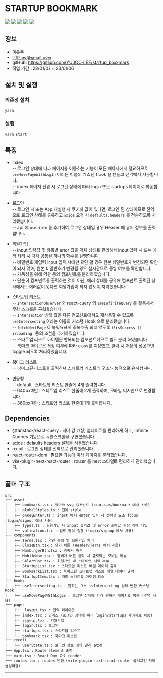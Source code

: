 # STARTUP BOOKMARK

<img src="https://img.shields.io/badge/Vite-646CFF?style=flat-square&logo=Vite&logoColor=white"/> <img src="https://img.shields.io/badge/React-61DAFB?style=flat-square&logo=react&logoColor=white"/> <img src="https://img.shields.io/badge/TypeScript-3178C6?style=flat-square&logo=typeScript&logoColor=white"/> <img src="https://img.shields.io/badge/ReactQuery-FF4154?style=flat-square&logo=ReactQuery&logoColor=white"/> <img src="https://img.shields.io/badge/Styled-components-DB7093?style=flat-square&logo=styled-components&logoColor=white"/>

## 정보
- 이유주
- lllllllllee@gmail.com
- gitHub: https://github.com/YUJOO-LEE/startup_bookmark
- 작업 기간 : 23/01/03 ~ 23/01/06

## 설치 및 실행

### 의존성 설치
```
yarn
```

### 실행
```
yarn start
```

## 특징

- index    
-- 로그인 상태에 따라 페이지를 이동하는 기능이 모든 페이지에서 필요하므로 `useMovePageWithLogin` 이라는 이름의 커스텀 Hook 을 만들고 전역에서 사용합니다.    
-- index 페이지 진입 시 로그인 상태에 따라 login 또는 startups 페이지로 이동합니다.

- 로그인    
-- 로그인 시 또는 App 재실행 시 쿠키에 값이 있다면, 로그인 된 상태이므로 전역으로 로그인 상태를 공유하고 `axios` 요청 시 `defaults.headers` 를 전송하도록 처리했습니다.    
-- api 에 `userinfo` 를 추가하여 로그인 상태일 경우 Header 에 유저 정보를 출력합니다.

- 회원가입    
-- input 입력값 및 항목별 error 값을 객체 상태로 관리해서 input 입력 시 또는 에러 처리 시 각각 공통된 하나의 함수를 실행합니다.    
-- 비밀번호 재입력 input 입력 시에만 확인 할 경우 원본 비밀번호가 변경되면 확인이 되지 않아, 원본 비밀번호가 변경될 경우 실시간으로 동일 여부를 확인합니다.    
-- 가독성을 위해 약관 동의 컴포넌트를 분리하였습니다.    
-- 단순히 컴포넌트를 출력하는 것이 아닌, 에러 상태를 공유해 컴포넌트 출력된 상태에서도 에러값이 있다면 회원가입이 되지 않도록 처리했습니다.

- 스타트업 리스트    
-- `IntersectionObserver` 와 react-query 의 `useInfiniteQuery` 를 활용해서 무한 스크롤을 구혔했습니다.    
-- `Intersection` 상태 값을 다른 컴포넌트에서도 재사용할 수 있도록 `useIntersecting` 이라는 이름의 커스텀 Hook 으로 분리했습니다.    
-- `fetchNextPage` 이 불필요하게 중복호출 되지 않도록 `(!isSuccess || isLoading)` 등의 조건을 추가하였습니다.    
-- 스타트업 리스트 아이템은 반복되는 컴포넌트이므로 별도 분리 하였습니다.    
-- 북마크 아이콘은 저장 여부에 따라 class를 지정했고, 클릭 시 저장이 성공하면 toggle 되도록 처리하였습니다.

- 북마크 리스트    
-- 북마크된 리스트를 출력하며 스타트업 리스트와 구조/기능적으로 유사합니다.

- 반응형    
-- default : 스타트업 리스트 한줄에 4개 출력합니다.    
-- 640px미만 : 스타트업 리스트 한줄에 2개 출력하며, 모바일 디자인으로 변경합니다.    
-- 360px미만 : 스타트업 리스트 한줄에 1개 출력합니다.    

## Dependencies

- @tanstack/react-query : 서버 값 캐싱, 업데이트를 편리하게 하고, Infinite Queries 기능으로 무한스크롤을 구현했습니다.
- axios : defaults headers 설정을 사용했습니다.
- recoil : 로그인 상태를 전역으로 관리했습니다.
- react-router-dom : 필요한 기능에 따라 페이지를 분리했습니다.
- vite-plugin-next-react-router : router 를 next 스타일로 편리하게 관리했습니다.

## 폴더 구조

```
src
├── asset
│   ├── bookmark.tsx : 북마크 svg 컴포넌트 (startups/bookmark 에서 사용)
│   ├── globalStyles.ts : 전역 style
│   ├── onKeyEnter.ts : input 에서 enter 입력 시 선택한 요소 focus (login/signup 에서 사용)
│   ├── types.ts : 회원가입 내 input 입력값 및 error 출력값 저장 객체 타입
│   └── validation.tsx : 입력 형식 검증 (login/signup 에서 사용)
├── components
│   ├── Terms.tsx : 약관 동의 및 회원가입 처리
│   ├── CloseBtn.tsx : 닫기 버튼 (Header/Terms 에서 사용)
│   ├── HamburgerBtn.tsx : 햄버거 버튼
│   ├── MobileNav.tsx : 햄버거 버튼 클릭 시 출력되는 모바일 메뉴
│   ├── SelectBox.tsx : 회원가입 내 스타트업 선택 부분
│   ├── StartupList.tsx : 스타트업 리스트 배열 데이터 출력
│   ├── BookmarkList.tsx : 북마크한 스타트업 리스트 배열 데이터 출력
│   └── StartupItem.tsx : 개별 스타트업 아이템 요소
├── hooks
│   ├── useIntersecting.ts : 원하는 요소 isIntersecting 상태 반환 커스텀 Hook
│   └── useMovePageWithLogin : 로그인 상태에 따라 원하는 페이지로 이동 (전역 사용)
├── pages
│   ├── _layout.tsx : 전역 레이아웃
│   ├── index.tsx : 인덱스 (로그인 상태에 따라 login/startups 페이지로 이동)
│   ├── signup.tsx : 회원가입
│   ├── login.tsx : 로그인
│   ├── startups.tsx : 스타트업 리스트
│   └── bookmark.tsx : 북마크 리스트
├── recoil
│   └── userState.ts : 로그인 정보 상태 관리 atom
├── App.tsx : Route element 출력
├── main.tsx : React Dom 요소 render
└── routes.tsx : routes 반환 (vite-plugin-next-react-router 플러그인 자동 생성파일)
```

<hr/>
<br />

